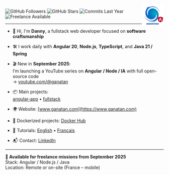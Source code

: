 <img src="./ui/ganatan-about-github.png" align="right" width="70" height="70" alt="logo ganatan">

![GitHub Followers](https://img.shields.io/badge/Followers-432-blue?style=flat-square&logo=github)
![GitHub Stars](https://img.shields.io/badge/★%20Stars-1.5k-blue?style=flat-square&logo=github)
![Commits Last Year](https://img.shields.io/badge/Commits-1257-blue?style=flat-square&logo=git)
![Freelance Available](https://img.shields.io/badge/Freelance-Available-brightgreen?style=flat-square&logo=angular)

---

- 👋 Hi, I'm **Danny**, a fullstack web developer focused on **software craftsmanship**
- 🛠️ I work daily with **Angular 20**, **Node.js**, **TypeScript**, and **Java 21 / Spring**
- 🎬 New in **September 2025**:  
  I’m launching a YouTube series on **Angular / Node / IA** with full open-source code  
  → [youtube.com/@ganatan](https://www.youtube.com/@ganatan)

- 📦 Main projects:  
  [angular-app](https://github.com/ganatan/angular-app) • [fullstack](https://github.com/ganatan/fullstack)

- 🌍 Website: [www.ganatan.com](https://www.ganatan.com)  
- 🐳 Dockerized projects: [Docker Hub](https://hub.docker.com/u/ganatan)  
- 📘 Tutorials: [English](https://www.ganatan.com/en/tutorials) • [Français](https://www.ganatan.com/tutorials)  
- 📬 Contact: [LinkedIn](https://www.linkedin.com/in/dannyganatan)

---

**📅 Available for freelance missions from September 2025**  
Stack: Angular / Node.js / Java  
Location: Remote or on-site (France – mobile)  


